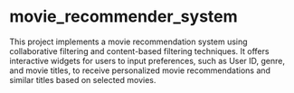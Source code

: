# movie_recommender_system
This project implements a movie recommendation system using collaborative filtering and content-based filtering techniques. It offers interactive widgets for users to input preferences, such as User ID, genre, and movie titles, to receive personalized movie recommendations and similar titles based on selected movies.
